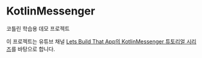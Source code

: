 # KotlinMessenger
코틀린 학습용 데모 프로젝트

이 프로젝트는 유튜브 채널 [Lets Build That App의 KotlinMessenger 튜토리얼 시리즈](https://www.youtube.com/watch?v=ihJGxFu2u9Q&list=PL0dzCUj1L5JE-jiBHjxlmXEkQkum_M3R-)를 바탕으로 합니다. 
